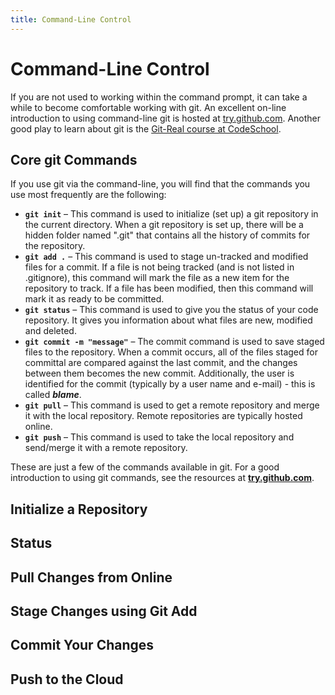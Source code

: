 ```yaml
---
title: Command-Line Control
---
```

# Command-Line Control

If you are not used to working within the command prompt, it can take a while to become comfortable working with git. An excellent on-line introduction to using command-line git is hosted at [try.github.com](http://try.github.com/). Another good play to learn about git is the [Git-Real course at CodeSchool](https://www.codeschool.com/courses/git-real).

## Core git Commands

If you use git via the command-line, you will find that the commands you use most frequently are the following:

- **`git init`** – This command is used to initialize (set up) a git repository in the current directory. When a git repository is set up, there will be a hidden folder named ".git" that contains all the history of commits for the repository.
- **`git add .`** – This command is used to stage un-tracked and modified files for a commit. If a file is not being tracked (and is not listed in .gitignore), this command will mark the file as a new item for the repository to track. If a file has been modified, then this command will mark it as ready to be committed.
- **`git status`** – This command is used to give you the status of your code repository. It gives you information about what files are new, modified and deleted.
- **`git commit -m "message"`** – The commit command is used to save staged files to the repository. When a commit occurs, all of the files staged for committal are compared against the last commit, and the changes between them becomes the new commit. Additionally, the user is identified for the commit (typically by a user name and e-mail) - this is called ***blame***.
- **`git pull`** – This command is used to get a remote repository and merge it with the local repository. Remote repositories are typically hosted online.
- **`git push`** – This command is used to take the local repository and send/merge it with a remote repository.

These are just a few of the commands available in git. For a good introduction to using git commands, see the resources at [**try.github.com**](http://try.github.com/).

## Initialize a Repository



## Status

## Pull Changes from Online

## Stage Changes using Git Add

## Commit Your Changes

## Push to the Cloud
